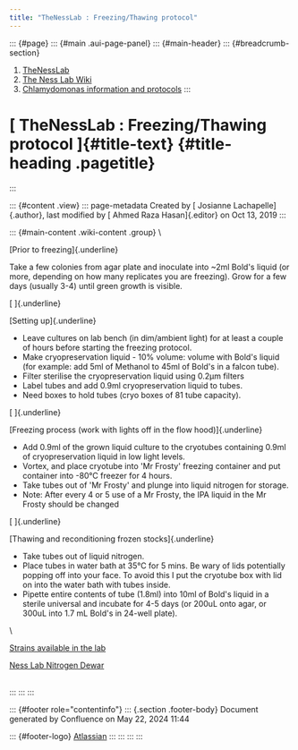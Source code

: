 ```yaml
---
title: "TheNessLab : Freezing/Thawing protocol"
---
```


::: {#page}
::: {#main .aui-page-panel}
::: {#main-header}
::: {#breadcrumb-section}
1.  [TheNessLab](index.html)
2.  [The Ness Lab Wiki](The-Ness-Lab-Wiki_11436042.html)
3.  [Chlamydomonas information and
    protocols](Chlamydomonas-information-and-protocols_11436157.html)
:::

# [ TheNessLab : Freezing/Thawing protocol ]{#title-text} {#title-heading .pagetitle}
:::

::: {#content .view}
::: page-metadata
Created by [ Josianne Lachapelle]{.author}, last modified by [ Ahmed
Raza Hasan]{.editor} on Oct 13, 2019
:::

::: {#main-content .wiki-content .group}
\

[Prior to freezing]{.underline}

Take a few colonies from agar plate and inoculate into \~2ml Bold\'s
liquid (or more, depending on how many replicates you are freezing).
Grow for a few days (usually 3-4) until green growth is visible.

[ ]{.underline}

[Setting up]{.underline}

-   Leave cultures on lab bench (in dim/ambient light) for at least a
    couple of hours before starting the freezing protocol.
-   Make cryopreservation liquid - 10% volume: volume with Bold\'s
    liquid (for example: add 5ml of Methanol to 45ml of Bold\'s in a
    falcon tube).
-   Filter sterilise the cryopreservation liquid using 0.2μm filters
-   Label tubes and add 0.9ml cryopreservation liquid to tubes.
-   Need boxes to hold tubes (cryo boxes of 81 tube capacity).

[ ]{.underline}

[Freezing process (work with lights off in the flow hood)]{.underline}

-   Add 0.9ml of the grown liquid culture to the cryotubes containing
    0.9ml of cryopreservation liquid in low light levels.
-   Vortex, and place cryotube into \'Mr Frosty\' freezing container and
    put container into -80°C freezer for 4 hours.
-   Take tubes out of \'Mr Frosty\' and plunge into liquid nitrogen for
    storage.
-   Note: After every 4 or 5 use of a Mr Frosty, the IPA liquid in the
    Mr Frosty should be changed

[ ]{.underline}

[Thawing and reconditioning frozen stocks]{.underline}

-   Take tubes out of liquid nitrogen.
-   Place tubes in water bath at 35°C for 5 mins. Be wary of lids
    potentially popping off into your face. To avoid this I put the
    cryotube box with lid on into the water bath with tubes inside.
-   Pipette entire contents of tube (1.8ml) into 10ml of Bold\'s liquid
    in a sterile universal and incubate for 4-5 days (or 200uL onto
    agar, or 300uL into 1.7 mL Bold's in 24-well plate).

\

[Strains available in the lab](11436210.html)

[Ness Lab Nitrogen Dewar](Ness-Liquid-Nitrogen-Dewar_11436213.html)

\
:::
:::
:::

::: {#footer role="contentinfo"}
::: {.section .footer-body}
Document generated by Confluence on May 22, 2024 11:44

::: {#footer-logo}
[Atlassian](https://www.atlassian.com/)
:::
:::
:::
:::
